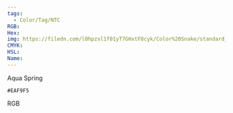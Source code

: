 ```yaml
---
tags:
  - Color/Tag/NTC
RGB:
Hex:
img: https://filedn.com/l0hpzxl1f01yT7GHxtF8cyk/Color%20Snake/standard_csv_to_svg/EAF9F5.svg
CMYK:
HSL:
Name:
---
```

Aqua Spring
```palette
#EAF9F5
```
RGB

